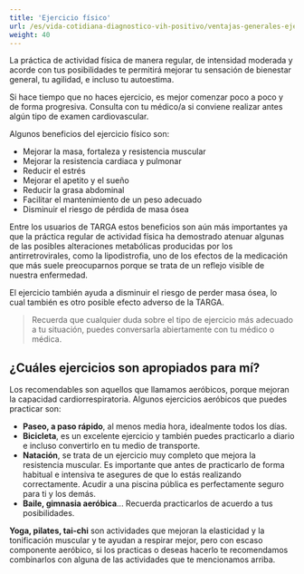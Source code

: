 ```yaml
---
title: 'Ejercicio físico'
url: /es/vida-cotidiana-diagnostico-vih-positivo/ventajas-generales-ejercicio-fisico/
weight: 40
---
```


La práctica de actividad física de manera regular, de intensidad moderada y acorde con tus posibilidades te permitirá mejorar tu sensación de bienestar general, tu agilidad, e incluso tu autoestima.

Si hace tiempo que no haces ejercicio, es mejor comenzar poco a poco y de forma progresiva. Consulta con tu médico/a si conviene realizar antes algún tipo de examen cardiovascular.

Algunos beneficios del ejercicio físico son:

- Mejorar la masa, fortaleza y resistencia muscular
- Mejorar la resistencia cardiaca y pulmonar
- Reducir el estrés
- Mejorar el apetito y el sueño
- Reducir la grasa abdominal
- Facilitar el mantenimiento de un peso adecuado
- Disminuir el riesgo de pérdida de masa ósea

Entre los usuarios de TARGA estos beneficios son aún más importantes ya que la práctica regular de actividad física ha demostrado atenuar algunas de las posibles alteraciones metabólicas producidas por los antirretrovirales, como la lipodistrofia, uno de los efectos de la medicación que más suele preocuparnos porque se trata de un reflejo visible de nuestra enfermedad.

El ejercicio también ayuda a disminuir el riesgo de perder masa ósea, lo cual también es otro posible efecto adverso de la TARGA.

> Recuerda que cualquier duda sobre el tipo de ejercicio más adecuado a tu situación, puedes conversarla abiertamente con tu médico o médica.

## ¿Cuáles ejercicios son apropiados para mí?

Los recomendables son aquellos que llamamos aeróbicos, porque mejoran la capacidad cardiorrespiratoria. Algunos ejercicios aeróbicos que puedes practicar son:

- **Paseo, a paso rápido**, al menos media hora, idealmente todos los días.
- **Bicicleta**, es un excelente ejercicio y también puedes practicarlo a diario e incluso convertirlo en tu medio de transporte.
- **Natación**, se trata de un ejercicio muy completo que mejora la resistencia muscular. Es importante que antes de practicarlo de forma habitual e intensiva te asegures de que lo estás realizando correctamente. Acudir a una piscina pública es perfectamente seguro para ti y los demás.
- **Baile, gimnasia aeróbica**... Recuerda practicarlos de acuerdo a tus posibilidades.

**Yoga, pilates, tai-chi** son actividades que mejoran la elasticidad y la tonificación muscular y te ayudan a respirar mejor, pero con escaso componente aeróbico, si los practicas o deseas hacerlo te recomendamos combinarlos con alguna de las actividades que te mencionamos arriba.
